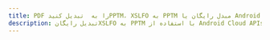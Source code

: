 ---title: PDF را به  تبدیل کنیدPPTM، XSLFO به PPTM مبدل رایگان یا Android SDKdescription: تبدیل رایگانXSLFO به PPTM با استفاده از Android Cloud APIs & SDK همچنین اسناد PDF را در Cloud ایجاد، ویرایش و رندر کنید.---